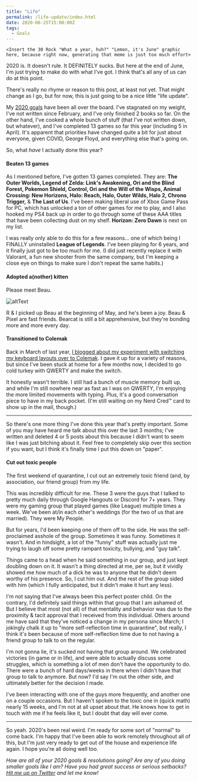 ```yaml
---
title: "Life"
permalink: /life-update/index.html
date: 2020-06-25T15:00:00Z
tags: 
  - Goals
---
```


`<Insert the 30 Rock "What a year, huh?" "Lemon, it's June" graphic here, because right now, generating that meme is just too much effort>`

2020 is. It doesn't rule. It DEFINITELY sucks. But here at the end of June, I'm just trying to make do with what I've got. I think that's all any of us can do at this point.

There's really no rhyme or reason to this post, at least not yet. That might change as I go, but for now, this is just going to be a nice little "life update".

My [2020 goals][2020goals] have been all over the board. I've stagnated on my weight, I've not written since February, and I've only finished 2 books so far. On the other hand, I've cooked a whole bunch of stuff (that I've not written down, but whatever), and I've completed 13 games so far this year (including 5 in April). It's apparent that priorities have changed quite a bit for just about everyone, given COVID, George Floyd, and everything else that's going on.

So, what *have* I actually done this year?

#### Beaten 13 games

As I mentioned before, I've gotten 13 games completed. They are: **The Outer Worlds, Legend of Zelda: Link's Awakening, Ori and the Blind Forest, Pokemon Shield, Control, Ori and the Will of the Wisps, Animal Crossing: New Horizons, Halo: Reach, Halo, Outer Wilds, Halo 2, Chrono Trigger,** & **The Last of Us**. I've been making liberal use of Xbox Game Pass for PC, which has unlocked a ton of other games for me to play, and I also hooked my PS4 back up in order to go through some of these AAA titles that have been collecting dust on my shelf. **Horizon: Zero Dawn** is next on my list.

I was really only able to do this for a few reasons... one of which being I FINALLY uninstalled **League of Legends**. I've been playing for 6 years, and it finally just got to be too much for me. (I did just recently replace it with Valorant, a fun new shooter from the same company, but I'm keeping a close eye on things to make sure I don't repeat the same habits.)

#### Adopted a(nother) kitten

Please meet Beau.

![altText][beau]

R & I picked up Beau at the beginning of May, and he's been a joy. Beau & Pixel are fast friends. Bearcat is still a bit apprehensive, but they're bonding more and more every day.

#### Transitioned to Colemak

Back in March of last year, [I blogged about my experiment with switching my keyboard layouts over to Colemak][colemak]. I gave it up for a variety of reasons, but since I've been stuck at home for a few months now, I decided to go cold turkey with QWERTY and make the switch.

It honestly wasn't terrible. I still had a bunch of muscle memory built up, and while I'm still nowhere near as fast as I was on QWERTY, I'm enjoying the more limited movements with typing. Plus, it's a good conversation piece to have in my back pocket. (I'm still waiting on my Nerd Cred™ card to show up in the mail, though.)

---

So there's one more thing I've done this year that's pretty important. Some of you may have heard me talk about this over the last 3 months; I've written and deleted 4 or 5 posts about this because I didn't want to seem like I was just bitching about it. Feel free to completely skip over this section if you want, but I think it's finally time I put this down on "paper".

#### Cut out toxic people

The first weekend of quarantine, I cut out an extremely toxic friend (and, by association, our friend group) from my life.

This was incredibly difficult for me. These 3 were the guys that I talked to pretty much daily through Google Hangouts or Discord for 7+ years. They were my gaming group that played games (like League) multiple times a week. We've been at/in each other's weddings (for the two of us that are married). They were My People.

But for years, I'd been keeping one of them off to the side. He was the self-proclaimed asshole of the group. Sometimes it was funny. Sometimes it wasn't. And in hindsight, a lot of the "funny" stuff was actually just me trying to laugh off some pretty rampant toxicity, bullying, and "guy talk".

Things came to a head when he said something in our group, and just kept doubling down on it. It wasn't a thing directed at me, per se, but it vividly showed me how much of a dick he was to anyone that he didn't deem worthy of his presence. So, I cut him out. And the rest of the group sided with him (which I fully anticipated, but it didn't make it hurt any less).

I'm not saying that I've always been this perfect poster child. On the contrary, I'd definitely said things within that group that I am ashamed of. But I believe that most (not all) of that mentality and behavior was due to the proximity & tacit approval that I received from this individual. Others around me have said that they've noticed a change in my persona since March; I jokingly chalk it up to "more self-reflection time in quarantine", but really, I think it's been because of more self-reflection time due to not having a friend group to talk to on the regular.

I'm not gonna lie, it's sucked not having that group around. We celebrated victories (in game or in life), and were able to actually discuss some struggles, which is something a lot of men don't have the opportunity to do. There were a bunch of hard days/weeks in there when I didn't have that group to talk to anymore. But now? I'd say I'm out the other side, and ultimately better for the decision I made.

I've been interacting with one of the guys more frequently, and another one on a couple occasions. But I haven't spoken to the toxic one in (quick math) nearly 15 weeks, and I'm not at all upset about that. He knows how to get in touch with me if he feels like it, but I doubt that day will ever come.

---

So yeah. 2020's been real weird. I'm ready for some sort of "normal" to come back. I'm happy that I've been able to work remotely throughout all of this, but I'm just very ready to get out of the house and experience life again. I hope you're all doing well too.

*How are all of your 2020 goals & resolutions going? Are any of you doing smaller goals like I am? Have you had great success or serious setbacks? [Hit me up on Twitter][twitter] and let me know!*

[2020goals]: https://niclake.me/2020-goals
[beau]: https://scontent-ort2-2.xx.fbcdn.net/v/t1.0-9/101984648_10103590467601323_2968561939069796352_n.jpg?_nc_cat=106&_nc_sid=110474&_nc_ohc=6iWeR1vOVqkAX9fAX2B&_nc_ht=scontent-ort2-2.xx&oh=fa73ba7670ae02ff9de882181910db16&oe=5F1ACCD7
[colemak]: https://niclake.me/colemak
[twitter]: http://twitter.com/niclake
